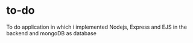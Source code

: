 # to-do

To do application in which i implemented Nodejs, Express and EJS in the backend and mongoDB as database
